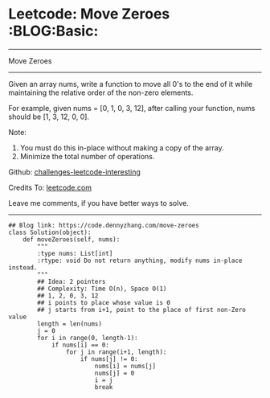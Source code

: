 # Leetcode: Move Zeroes     :BLOG:Basic:


---

Move Zeroes  

---

Given an array nums, write a function to move all 0's to the end of it while maintaining the relative order of the non-zero elements.  

For example, given nums = [0, 1, 0, 3, 12], after calling your function, nums should be [1, 3, 12, 0, 0].  

Note:  
1.  You must do this in-place without making a copy of the array.
2.  Minimize the total number of operations.

Github: [challenges-leetcode-interesting](https://github.com/DennyZhang/challenges-leetcode-interesting/tree/master/move-zeroes)  

Credits To: [leetcode.com](https://leetcode.com/problems/move-zeroes/description/)  

Leave me comments, if you have better ways to solve.  

---

    ## Blog link: https://code.dennyzhang.com/move-zeroes
    class Solution(object):
        def moveZeroes(self, nums):
            """
            :type nums: List[int]
            :rtype: void Do not return anything, modify nums in-place instead.
            """
            ## Idea: 2 pointers
            ## Complexity: Time O(n), Space O(1)
            ## 1, 2, 0, 3, 12
            ## i points to place whose value is 0
            ## j starts from i+1, point to the place of first non-Zero value
            length = len(nums)
            j = 0
            for i in range(0, length-1):
                if nums[i] == 0:
                    for j in range(i+1, length):
                        if nums[j] != 0:
                            nums[i] = nums[j]
                            nums[j] = 0
                            i = j
                            break
